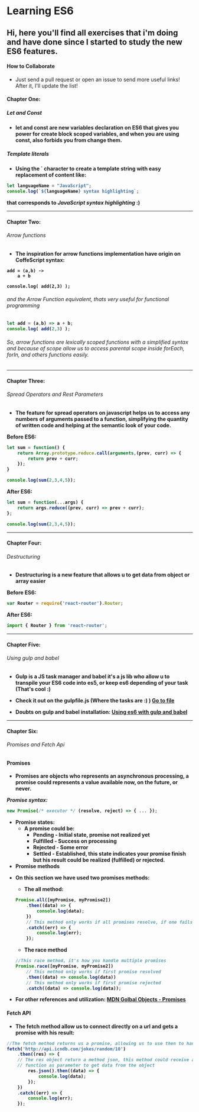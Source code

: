 # Learning ES6

## Hi, here you'll find all exercises that i'm doing and have done since I started to study the new ES6 features.

#### How to Collaborate

* Just send a pull request or open an issue to send more useful links! After it, I'll update the list!

#### <b>Chapter One:<b>
##### Let and Const
* let and const are new variables declaration on ES6 that gives you power for create
block scoped variables, and when you are using const, also forbids you from change them.

##### Template literals
* Using the ` character to create a template string with easy replacement of content
like:
```JavaScript
let languageName = "JavaScript";
console.log(`${languageName} syntax highlighting`;
```
that corresponds to *JavaScript syntax highlighting* :)
- - - -

#### <b>Chapter Two:<b>
###### Arrow functions
* The inspiration for arrow functions implementation have origin on CoffeScript
syntax:

````CoffeScript
add = (a,b) ->
    a + b

console.log( add(2,3) );
````

###### and the Arrow Function equivalent, thats very useful for functional programming
````JavaScript
let add = (a,b) => a + b;
console.log( add(2,3) );
````

###### So, arrow functions are lexically scoped functions with a simplified syntax and because of scope allow us to access parental scope inside forEach, forIn, and others functions easily.
- - - -
#### <b>Chapter Three:<b>
###### Spread Operators and Rest Parameters
* The feature for spread operators on javascript helps us to access any numbers of
arguments passed to a function, simplifying the quantity of written code and helping at the semantic look of your code.

Before ES6:
````javascript
let sum = function() {
    return Array.prototype.reduce.call(arguments,(prev, curr) => {
        return prev + curr;
    });
}

console.log(sum(2,3,4,5));
````

After ES6:
````javascript
let sum = function(...args) {
    return args.reduce((prev, curr) => prev + curr);
};

console.log(sum(2,3,4,5));
````
- - - -
#### <b>Chapter Four:<b>
###### Destructuring
* Destructuring is a new feature that allows u to get data from object or array easier

Before ES6:
````javascript
var Router = require('react-router').Router;
````

After ES6:
````javascript
import { Router } from 'react-router';
````
- - - -
#### <b>Chapter Five:<b>
###### Using gulp and babel
* Gulp is a JS task manager and babel it's a js lib who allow u to transpile your ES6
code into es5, or keep es6 depending of your task (That's cool :)
* Check it out on the gulpfile.js (Where the tasks are :) )
[Go to file]('https://github.com/clucasalcantara/es6-learning/blob/master/gulpfile.js')

* Doubts on gulp and babel installation:
[Using es6 with gulp and babel]('https://markgoodyear.com/2015/06/using-es6-with-gulp/')
- - - -

#### <b>Chapter Six:<b>
###### Promises and Fetch Api

#### Promises
* Promises are objects who represents an asynchronous processing, a promise could represents a value available now, on the future, or never.

*Promise syntax:*
````javascript
new Promise(/* executor */ (resolve, reject) => { ... });
````
* Promise states:
    - A promise could be:
        - Pending  - Initial state, promise not realized yet
        - Fulfilled - Success on processing
        - Rejected - Some error
        - Settled - Established, this state indicates your promise finish but his result could be realized (fulfilled) or rejected.
* Promise methods
- On this section we have used two promises methods:

    - The all method:
    ````javascript
    Promise.all([myPromise, myPromise2])
        .then((data) => {
            console.log(data);
        })
        // This method only works if all promises resolve, if one fails will be on catch block
        .catch((err) => {
            console.log(err);
        });
    ````

    - The race method
    ````javascript
    //This race method, it's how you handle multiple promises
    Promise.race([myPromise, myPromise2])
        // This method only works if first promise resolved
        .then((data) => console.log(data))
        // This method only works if first promise rejected
        .catch((data) => console.log(data));
    ````
- For other references and utilization: [MDN Golbal Objects - Promises]('https://developer.mozilla.org/pt-BR/docs/Web/JavaScript/Reference/Global_Objects/Promise')

#### Fetch API
- The fetch method allow us to connect directly on a url and gets a promise with his result:

````javascript
//The fetch method returns us a promise, allowing us to use then to handle our api data
fetch('http://api.icndb.com/jokes/random/10')
    .then((res) => {
    // The res object return a method json, this method could receive an arrow
    // function as parameter to get data from the object
        res.json().then((data) => {
            console.log(data);
        });
    })
    .catch((err) => {
        console.log(err);
    });
````
